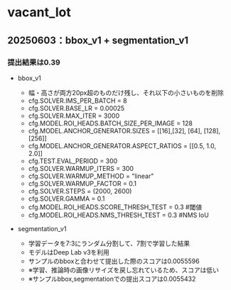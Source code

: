 # vacant_lot

## 20250603：bbox_v1 + segmentation_v1
### 提出結果は0.39
- bbox_v1
  - 幅・高さが両方20px超のものだけ残し、それ以下の小さいものを削除
  - cfg.SOLVER.IMS_PER_BATCH = 8
  - cfg.SOLVER.BASE_LR = 0.00025
  - cfg.SOLVER.MAX_ITER = 3000
  - cfg.MODEL.ROI_HEADS.BATCH_SIZE_PER_IMAGE = 128
  - cfg.MODEL.ANCHOR_GENERATOR.SIZES = [[16],[32], [64], [128], [256]]
  - cfg.MODEL.ANCHOR_GENERATOR.ASPECT_RATIOS = [[0.5, 1.0, 2.0]]
  - cfg.TEST.EVAL_PERIOD = 300
  - cfg.SOLVER.WARMUP_ITERS = 300
  - cfg.SOLVER.WARMUP_METHOD = "linear"
  - cfg.SOLVER.WARMUP_FACTOR = 0.1
  - cfg.SOLVER.STEPS = (2000, 2600)
  - cfg.SOLVER.GAMMA = 0.1
  - cfg.MODEL.ROI_HEADS.SCORE_THRESH_TEST = 0.3 #閾値
  - cfg.MODEL.ROI_HEADS.NMS_THRESH_TEST = 0.3 #NMS IoU

- segmentation_v1
  - 学習データを7:3にランダム分割して、7割で学習した結果
  - モデルはDeep Lab v3を利用
  - サンプルのbboxと合わせて提出した際のスコアは0.0055596
  - ※学習、推論時の画像リサイズを戻し忘れているため、スコアは低い
  - ※サンプルbbox,segmentationでの提出スコアは0.0055432
